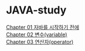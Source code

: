 # JAVA-study
[Chapter 01 자바를 시작하기 전에](https://github.com/JeongHwan0208/JAVA-study/blob/main/Java/Chapter%2001%20%EC%9E%90%EB%B0%94%EB%A5%BC%20%EC%8B%9C%EC%9E%91%ED%95%98%EA%B8%B0%20%EC%A0%84%EC%97%90.md)<br/>
[Chapter 02 변수(variable)](https://github.com/JeongHwan0208/JAVA-study/blob/main/Java/Chapter%2002%20%EB%B3%80%EC%88%98(variable).md)<br/>
[Chapter 03 연산자(operator)](https://github.com/JeongHwan0208/JAVA-study/blob/main/Java/Chapter%2003%20%EC%97%B0%EC%82%B0%EC%9E%90(operator).md)
